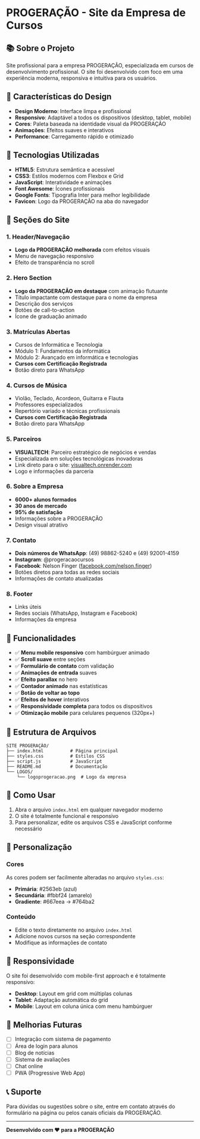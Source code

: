 # PROGERAÇÃO - Site da Empresa de Cursos

## 📚 Sobre o Projeto

Site profissional para a empresa PROGERAÇÃO, especializada em cursos de desenvolvimento profissional. O site foi desenvolvido com foco em uma experiência moderna, responsiva e intuitiva para os usuários.

## 🎨 Características do Design

- **Design Moderno**: Interface limpa e profissional
- **Responsivo**: Adaptável a todos os dispositivos (desktop, tablet, mobile)
- **Cores**: Paleta baseada na identidade visual da PROGERAÇÃO
- **Animações**: Efeitos suaves e interativos
- **Performance**: Carregamento rápido e otimizado

## 🚀 Tecnologias Utilizadas

- **HTML5**: Estrutura semântica e acessível
- **CSS3**: Estilos modernos com Flexbox e Grid
- **JavaScript**: Interatividade e animações
- **Font Awesome**: Ícones profissionais
- **Google Fonts**: Tipografia Inter para melhor legibilidade
- **Favicon**: Logo da PROGERAÇÃO na aba do navegador

## 📱 Seções do Site

### 1. **Header/Navegação**
- **Logo da PROGERAÇÃO melhorada** com efeitos visuais
- Menu de navegação responsivo
- Efeito de transparência no scroll

### 2. **Hero Section**
- **Logo da PROGERAÇÃO em destaque** com animação flutuante
- Título impactante com destaque para o nome da empresa
- Descrição dos serviços
- Botões de call-to-action
- Ícone de graduação animado

### 3. **Matrículas Abertas**
- Cursos de Informática e Tecnologia
- Módulo 1: Fundamentos da informática
- Módulo 2: Avançado em informática e tecnologias
- **Cursos com Certificação Registrada**
- Botão direto para WhatsApp

### 4. **Cursos de Música**
- Violão, Teclado, Acordeon, Guitarra e Flauta
- Professores especializados
- Repertório variado e técnicas profissionais
- **Cursos com Certificação Registrada**
- Botão direto para WhatsApp

### 5. **Parceiros**
- **VISUALTECH**: Parceiro estratégico de negócios e vendas
- Especializada em soluções tecnológicas inovadoras
- Link direto para o site: [visualtech.onrender.com](https://visualtech.onrender.com/)
- Logo e informações da parceria

### 6. **Sobre a Empresa**
- **6000+ alunos formados**
- **30 anos de mercado**
- **95% de satisfação**
- Informações sobre a PROGERAÇÃO
- Design visual atrativo

### 7. **Contato**
- **Dois números de WhatsApp**: (49) 98862-5240 e (49) 92001-4159
- **Instagram**: @progeracaocursos
- **Facebook**: Nelson Finger ([facebook.com/nelson.finger](https://www.facebook.com/nelson.finger))
- Botões diretos para todas as redes sociais
- Informações de contato atualizadas

### 8. **Footer**
- Links úteis
- Redes sociais (WhatsApp, Instagram e Facebook)
- Informações da empresa

## 🎯 Funcionalidades

- ✅ **Menu mobile responsivo** com hambúrguer animado
- ✅ **Scroll suave** entre seções
- ✅ **Formulário de contato** com validação
- ✅ **Animações de entrada** suaves
- ✅ **Efeito parallax** no hero
- ✅ **Contador animado** nas estatísticas
- ✅ **Botão de voltar ao topo**
- ✅ **Efeitos de hover** interativos
- ✅ **Responsividade completa** para todos os dispositivos
- ✅ **Otimização mobile** para celulares pequenos (320px+)

## 📁 Estrutura de Arquivos

```
SITE PROGERAÇÃO/
├── index.html          # Página principal
├── styles.css          # Estilos CSS
├── script.js           # JavaScript
├── README.md           # Documentação
└── LOGOS/
    └── logoprogeracao.png  # Logo da empresa
```

## 🚀 Como Usar

1. Abra o arquivo `index.html` em qualquer navegador moderno
2. O site é totalmente funcional e responsivo
3. Para personalizar, edite os arquivos CSS e JavaScript conforme necessário

## 🎨 Personalização

### Cores
As cores podem ser facilmente alteradas no arquivo `styles.css`:
- **Primária**: #2563eb (azul)
- **Secundária**: #fbbf24 (amarelo)
- **Gradiente**: #667eea → #764ba2

### Conteúdo
- Edite o texto diretamente no arquivo `index.html`
- Adicione novos cursos na seção correspondente
- Modifique as informações de contato

## 📱 Responsividade

O site foi desenvolvido com mobile-first approach e é totalmente responsivo:
- **Desktop**: Layout em grid com múltiplas colunas
- **Tablet**: Adaptação automática do grid
- **Mobile**: Layout em coluna única com menu hambúrguer

## 🔧 Melhorias Futuras

- [ ] Integração com sistema de pagamento
- [ ] Área de login para alunos
- [ ] Blog de notícias
- [ ] Sistema de avaliações
- [ ] Chat online
- [ ] PWA (Progressive Web App)

## 📞 Suporte

Para dúvidas ou sugestões sobre o site, entre em contato através do formulário na página ou pelos canais oficiais da PROGERAÇÃO.

---

**Desenvolvido com ❤️ para a PROGERAÇÃO**
